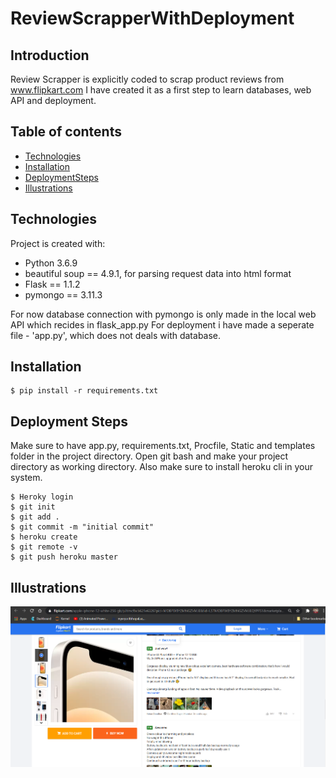 # ReviewScrapperWithDeployment

## Introduction

Review Scrapper is explicitly coded to scrap product reviews from www.flipkart.com
I have created it as a first step to learn databases, web API and deployment.

## Table of contents
* [Technologies](#technologies)
* [Installation](#installation)
* [DeploymentSteps](#deployment-steps)
* [Illustrations](#illustrations)

## Technologies
Project is created with:
* Python 3.6.9
* beautiful soup == 4.9.1, for parsing request data into html format
* Flask == 1.1.2
* pymongo == 3.11.3

For now database connection with pymongo is only made in the local web API which recides in flask_app.py
For deployment i have made a seperate file - 'app.py', which does not deals with database.

## Installation
```
$ pip install -r requirements.txt
```
## Deployment Steps

Make sure to have app.py, requirements.txt, Procfile, Static and templates folder in the project directory. Open git bash and make your project directory as working directory. Also make sure to install heroku cli in your system.

```
$ Heroky login
$ git init
$ git add .
$ git commit -m "initial commit"
$ heroku create
$ git remote -v
$ git push heroku master
```
## Illustrations
![FLipkart Image](./flipkartImage.PNG)
